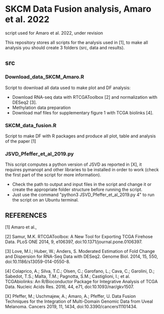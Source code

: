 # SKCM Data Fusion analysis, Amaro et al. 2022
script used for Amaro et al. 2022, under revision

This repository stores all scripts for the analysis used in [1], to make all analysis you should create 3 folders (src, data and results).

## src

### Download_data_SKCM_Amaro.R
Script to download all data used to make plot and DF analysis:
  * Download RNA-seq data with RTCGAToolbox [2] and normalization with DESeq2 [3].
  * Methylation data preparation
  * Download maf files for supplementary figure 1 with TCGA biolinks [4].

### SKCM_data_fusion.R
Script to make DF with R packages and produce all plot, table and analysis of the paper [1]

### JSVD_Pfeffer_et_al_2019.py
This script computes a python version of JSVD as reported in [X], it requires pymanopt and other libraries to be installed in order to work (check the first part of the script for more information).
  * Check the path to output and input files in the script and change it or create the appropriate folder structure before running the script. 
  * Just use the command "python3 JSVD_Pfeffer_et_al_2019.py 4" to run the script on an Ubuntu terminal.



## REFERENCES

[1] Amaro et al., 

[2] Samur, M.K. RTCGAToolbox: A New Tool for Exporting TCGA Firehose Data. PLoS ONE 2014, 9, e106397, doi:10.1371/journal.pone.0106397.

[3] Love, M.I.; Huber, W.; Anders, S. Moderated Estimation of Fold Change and Dispersion for RNA-Seq Data with DESeq2. Genome Biol. 2014, 15, 550, doi:10.1186/s13059-014-0550-8.

[4] Colaprico, A.; Silva, T.C.; Olsen, C.; Garofano, L.; Cava, C.; Garolini, D.; Sabedot, T.S.; Malta, T.M.; Pagnotta, S.M.; Castiglioni, I.; et al. TCGAbiolinks: An R/Bioconductor Package for Integrative Analysis of TCGA Data. Nucleic Acids Res. 2016, 44, e71, doi:10.1093/nar/gkv1507.

[X] Pfeffer, M.; Uschmajew, A.; Amaro, A.; Pfeffer, U. Data Fusion Techniques for the Integration of Multi-Domain Genomic Data from Uveal Melanoma. Cancers 2019, 11, 1434, doi:10.3390/cancers11101434.
